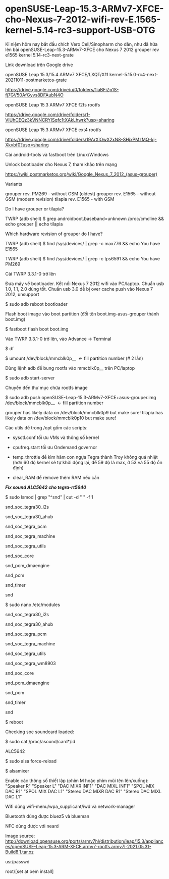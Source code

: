 # openSUSE-Leap-15.3-ARMv7-XFCE-cho-Nexus-7-2012-wifi-rev-E.1565-kernel-5.14-rc3-support-USB-OTG
Kỉ niệm hôm nay bắt đầu chích Vero Cell/Sinopharm cho dân, như đã hứa lên bài openSUSE-Leap-15.3-ARMv7-XFCE cho Nexus 7 2012 grouper rev e1565 kernel 5.14-rc3-next-grate



Link download trên Google drive

openSUSE Leap 15.3/15.4 ARMv7 XFCE/LXQT/X11 kernel-5.15.0-rc4-next-20211011-postmarketos-grate

https://drive.google.com/drive/u/0/folders/1iaBFiZp1S-fj7GV50AfGyvs8DFAubN4O


openSUSE Leap 15.3 ARMv7 XFCE f2fs rootfs

https://drive.google.com/drive/folders/1-VlUhCEQz3kVNNCRYISqfc1tXAkLhwrk?usp=sharing



openSUSE Leap 15.3 ARMv7 XFCE ext4 rootfs

https://drive.google.com/drive/folders/19ArXlOwX2xN8-SHjxPMzMQ-kj-Xkvbf0?usp=sharing



Cài android-tools và fastboot trên Linux/Windows



Unlock bootloader cho Nexus 7, tham khảo trên mạng

https://wiki.postmarketos.org/wiki/Google_Nexus_7_2012_(asus-grouper)



Variants

grouper rev. PM269 - without GSM (oldest)
grouper rev. E1565 - without GSM (modern revision)
tilapia rev. E1565 - with GSM





Do I have grouper or tilapia?





TWRP (adb shell) $ grep androidboot.baseband=unknown /proc/cmdline && echo grouper || echo tilapia



Which hardware revision of grouper do I have?





TWRP (adb shell) $ find /sys/devices/ | grep -c max776 && echo You have E1565



TWRP (adb shell) $ find /sys/devices/ | grep -c tps6591 && echo You have PM269



Cài TWRP 3.3.1-0 trở lên



Đưa máy về bootloader. Kết nối Nexus 7 2012 wifi vào PC/laptop. Chuẩn usb 1.0, 1.1, 2.0 dùng tốt. Chuẩn usb 3.0 dễ bị over cache push vào Nexus 7 2012, unsupport



$ sudo adb reboot bootloader



Flash boot image vào boot partition (đổi tên boot.img-asus-grouper thành boot.img)



$ fastboot flash boot boot.img



Vào TWRP 3.3.1-0 trở lên, vào Advance → Terminal



$ df



$ umount /dev/block/mmcblk0p__  <- fill partition number (# 2 lần)



Dùng lệnh adb để bung rootfs vào mmcblk0p__ trên PC/laptop



$ sudo adb start-server



Chuyển đến thư mục chứa rootfs image



$ sudo adb push openSUSE-Leap-15.3-ARMv7-XFCE+asus-grouper.img /dev/block/mmcblk0p__  <- fill partition number



grouper has likely data on /dev/block/mmcblk0p9 but make sure!
tilapia has likely data on /dev/block/mmcblk0p10 but make sure!



Các utils để trong /opt gồm các scripts:



- sysctl.conf tối ưu VMs và thông số kernel



- cpufreq.start tối ưu Ondemand governor



- temp_throttle để kìm hãm con ngựa Tegra thành Troy không quá nhiệt (hơn 60 độ kernel sẽ tự khởi động lại, để 59 độ là max, ở 53 và 55 độ ổn định)



- clear_RAM để remove thêm RAM nếu cần



***Fix sound ALC5642 cho tegra-rt5640***



$ sudo lsmod | grep "^snd" | cut -d " " -f 1



snd_soc_tegra30_i2s

snd_soc_tegra30_ahub

snd_soc_tegra_pcm

snd_soc_tegra_machine

snd_soc_tegra_utils

snd_soc_core

snd_pcm_dmaengine

snd_pcm

snd_timer

snd



$ sudo nano /etc/modules



snd_soc_tegra30_i2s

snd_soc_tegra30_ahub

snd_soc_tegra_pcm

snd_soc_tegra_machine

snd_soc_tegra_utils

snd_soc_tegra_wm8903

snd_soc_core

snd_pcm_dmaengine

snd_pcm

snd_timer

snd



$ reboot



Checking soc soundcard loaded:



$ sudo cat /proc/asound/card*/id



ALC5642



$ sudo alsa force-reload



$ alsamixer



Enable các thông số thiết lập (phím M hoặc phím mũi tên lên/xuống): "Speaker R" "Speaker L" "DAC MIXR INF1" "DAC MIXL INF1" "SPOL MIX DAC R1" "SPOL MIX DAC L1" "Stereo DAC MIXR DAC R1" "Stereo DAC MIXL DAC L1"



Wifi dùng wifi-menu/wpa_supplicant/iwd và network-manager



Bluetooth dùng được bluez5 và blueman



NFC dùng được với neard



Image source: http://download.opensuse.org/ports/armv7hl/distribution/leap/15.3/appliances/openSUSE-Leap-15.3-ARM-XFCE.armv7-rootfs.armv7l-2021.05.31-Build8.1.tar.xz



usr/passwd



root/[set at oem install]
